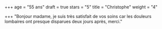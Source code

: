 +++
age = "55 ans"
draft = true
stars = "5"
title = "Christophe"
weight = "4"

+++
"Bonjour madame, je suis très satisfait de vos soins car les douleurs lombaires ont presque disparues deux jours après, merci."